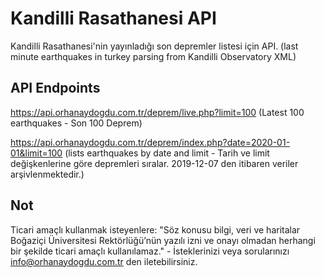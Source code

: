 
# Kandilli Rasathanesi API
Kandilli Rasathanesi'nin yayınladığı son depremler listesi için API. (last minute earthquakes in turkey parsing from Kandilli Observatory XML)

## API Endpoints
https://api.orhanaydogdu.com.tr/deprem/live.php?limit=100 (Latest 100 earthquakes - Son 100 Deprem)

https://api.orhanaydogdu.com.tr/deprem/index.php?date=2020-01-01&limit=100 (lists earthquakes by date and limit - Tarih ve limit değişkenlerine göre depremleri sıralar. 2019-12-07 den itibaren veriler arşivlenmektedir.)
## Not
Ticari amaçlı kullanmak isteyenlere: "Söz konusu bilgi, veri ve haritalar Boğaziçi Üniversitesi Rektörlüğü’nün yazılı izni ve onayı olmadan herhangi bir şekilde ticari amaçlı kullanılamaz." - İsteklerinizi veya sorularınızı info@orhanaydogdu.com.tr den iletebilirsiniz.
